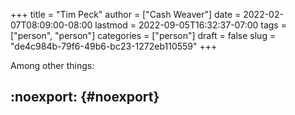 +++
title = "Tim Peck"
author = ["Cash Weaver"]
date = 2022-02-07T08:09:00-08:00
lastmod = 2022-09-05T16:32:37-07:00
tags = ["person", "person"]
categories = ["person"]
draft = false
slug = "de4c984b-79f6-49b6-bc23-1272eb110559"
+++

Among other things:


## :noexport: {#noexport}
